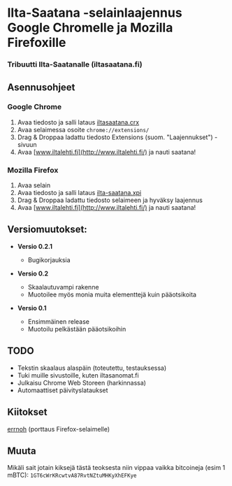 # Ilta-Saatana -selainlaajennus Google Chromelle ja Mozilla Firefoxille

### Tribuutti Ilta-Saatanalle (iltasaatana.fi)

## Asennusohjeet
### Google Chrome
1. Avaa tiedosto ja salli lataus [iltasaatana.crx](http://bit.ly/10IHQo6)
2. Avaa selaimessa osoite `chrome://extensions/`
3. Drag & Droppaa ladattu tiedosto Extensions (suom. "Laajennukset") -sivuun
4. Avaa [www.iltalehti.fi](http://www.iltalehti.fi/) ja nauti saatana!

### Mozilla Firefox
1. Avaa selain
2. Avaa tiedosto ja salli lataus [ilta-saatana.xpi](http://bit.ly/10R8ZBV)
3. Drag & Droppaa ladattu tiedosto selaimeen ja hyväksy laajennus
4. Avaa [www.iltalehti.fi](http://www.iltalehti.fi/) ja nauti saatana!

## Versiomuutokset:
- **Versio 0.2.1**
    - Bugikorjauksia

- **Versio 0.2**
    - Skaalautuvampi rakenne
    - Muotoilee myös monia muita elementtejä kuin pääotsikoita

- **Versio 0.1**
    - Ensimmäinen release
    - Muotoilu pelkästään pääotsikoihin 

## TODO
- Tekstin skaalaus alaspäin (toteutettu, testauksessa)
- Tuki muille sivustoille, kuten iltasanomat.fi
- Julkaisu Chrome Web Storeen (harkinnassa)
- Automaattiset päivityslataukset

## Kiitokset
[errnoh](https://github.com/errnoh/) (porttaus Firefox-selaimelle)

## Muuta
Mikäli sait jotain kiksejä tästä teoksesta niin vippaa vaikka bitcoineja (esim 1 mBTC): 
`1GT6cWrKRcwtvA87RvtNZtuMHKyXhEFKye`
